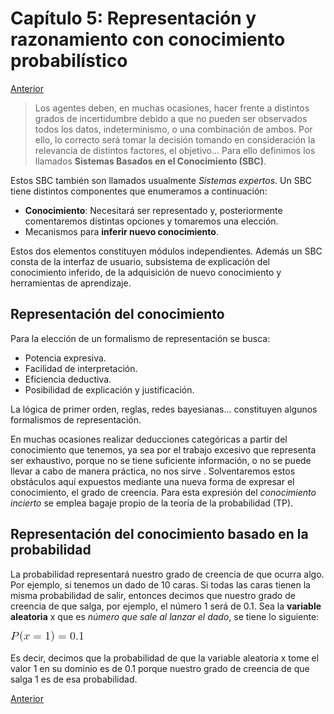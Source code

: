 # Capítulo 5: Representación y razonamiento con conocimiento probabilístico

[Anterior](https://github.com/EduPH/Apuntes-IA/blob/master/docs/Capitulo%204.md)


> Los agentes deben, en muchas ocasiones, hacer frente a distintos grados de incertidumbre debido a que no pueden ser observados todos los datos, indeterminismo, o una combinación de ambos. Por ello, lo correcto será tomar la decisión tomando en consideración la relevancia de distintos factores, el objetivo... Para ello definimos los llamados **Sistemas Basados en el Conocimiento (SBC)**.

Estos SBC también son llamados usualmente *Sistemas expertos*. Un SBC tiene distintos componentes que enumeramos a continuación:

+ **Conocimiento**: Necesitará ser representado y, posteriormente comentaremos distintas opciones y tomaremos una elección.
+ Mecanismos para **inferir nuevo conocimiento**.

Estos dos elementos constituyen módulos independientes. Además un SBC consta de la interfaz de usuario, subsistema de explicación del conocimiento inferido, de la adquisición de nuevo conocimiento y herramientas de aprendizaje. 

## Representación del conocimiento

Para la elección de un formalismo de representación se busca:
+ Potencia expresiva.
+ Facilidad de interpretación.
+ Eficiencia deductiva.
+ Posibilidad de explicación y justificación.

La lógica de primer orden, reglas, redes bayesianas... constituyen algunos formalismos de representación.

En muchas ocasiones realizar deducciones categóricas a partir del conocimiento que tenemos, ya sea por el trabajo excesivo que representa ser exhaustivo, porque no se tiene suficiente información, o no se puede llevar a cabo de manera práctica, no nos sirve . Solventaremos estos obstáculos aquí expuestos mediante una nueva forma de expresar el conocimiento, el grado de creencia. Para esta expresión del *conocimiento incierto* se emplea bagaje propio de la teoría de la probabilidad (TP). 

## Representación del conocimiento basado en la probabilidad

La probabilidad representará nuestro grado de creencia de que ocurra algo. Por ejemplo, si tenemos un dado de 10 caras. Si todas las caras tienen la misma probabilidad de salir, entonces decimos que nuestro grado de creencia de que salga, por ejemplo, el número 1 será de 0.1. Sea la **variable aleatoria** x que es *número que sale al lanzar el dado*, se tiene lo siguiente:

![formula](https://raw.githubusercontent.com/EduPH/Apuntes-IA/master/formulas/CodeCogsEqn.gif)

Es decir, decimos que la probabilidad de que la variable aleatoria x tome el valor 1 en su dominio es de 0.1 porque nuestro grado de creencia de que salga 1 es de esa probabilidad. 





[Anterior](https://github.com/EduPH/Apuntes-IA/blob/master/docs/Capitulo%204.md)


